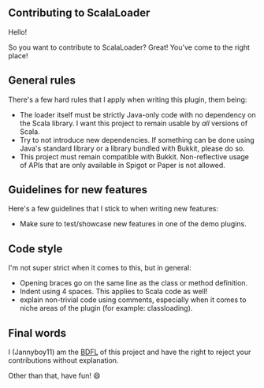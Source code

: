 ## Contributing to ScalaLoader

Hello!

So you want to contribute to ScalaLoader? Great! You've come to the right place!

## General rules

There's a few hard rules that I apply when writing this plugin, them being:
- The loader itself must be strictly Java-only code with no dependency on the Scala library. I want this project to remain usable by *all* versions of Scala.
- Try to not introduce new dependencies. If something can be done using Java's standard library or a library bundled with Bukkit, please do so.
- This project must remain compatible with Bukkit. Non-reflective usage of APIs that are only available in Spigot or Paper is not allowed. 

## Guidelines for new features

Here's a few guidelines that I stick to when writing new features:
- Make sure to test/showcase new features in one of the demo plugins. 

## Code style

I'm not super strict when it comes to this, but in general:
- Opening braces go on the same line as the class or method definition.
- Indent using 4 spaces. This applies to Scala code as well!
- explain non-trivial code using comments, especially when it comes to niche areas of the plugin (for example: classloading).

## Final words

I (Jannyboy11) am the [BDFL](https://en.wikipedia.org/wiki/Benevolent_dictator_for_life) of this project and have the right to reject your contributions without explanation.

Other than that, have fun! 😄
